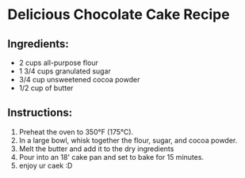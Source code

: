 # Delicious Chocolate Cake Recipe

## Ingredients:
- 2 cups all-purpose flour
- 1 3/4 cups granulated sugar
- 3/4 cup unsweetened cocoa powder
- 1/2 cup of butter

## Instructions:
1. Preheat the oven to 350°F (175°C).
2. In a large bowl, whisk together the flour, sugar, and cocoa powder.
3. Melt the butter and add it to the dry ingredients
4. Pour into an 18' cake pan and set to bake for 15 minutes.
5. enjoy ur caek :D 